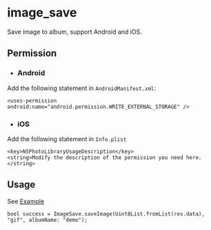 # image_save

Save image to album, support Android and iOS.

## Permission

* ### Android

Add the following statement in `AndroidManifest.xml`:
```
<uses-permission android:name="android.permission.WRITE_EXTERNAL_STORAGE" />
```
* ### iOS

Add the following statement in `Info.plist`
```
<key>NSPhotoLibraryUsageDescription</key>
<string>Modify the description of the permission you need here.</string>
```

## Usage
See [Example](https://github.com/Samoy/image_save/tree/master/example)

```
bool success = ImageSave.saveImage(Uint8List.fromList(res.data), "gif", albumName: "demo");
```
